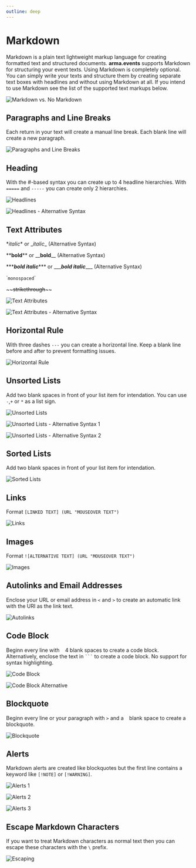 ```yaml
---
outline: deep
---
```


# Markdown

Markdown is a plain text lightweight markup language for creating formatted text and structured documents. **arma.events** supports Markdown for structuring your event texts. Using Markdown is completely optional. You can simply write your texts and structure them by creating separate text boxes with headlines and without using Markdown at all. If you intend to use Markdown see the list of the supported text markups below.

![Markdown vs. No Markdown](../images/markdown/markdown-vs-no-markdown.png "Markdown vs. No Markdown")

## Paragraphs and Line Breaks

Each return in your text will create a manual line break. Each blank line will create a new paragraph.

![Paragraphs and Line Breaks](../images/markdown/paragraphs-and-line-breaks.png "Paragraphs and Line Breaks")

## Heading

With the #-based syntax you can create up to 4 headline hierarchies. With `=====` and `-----` you can create only 2 hierarchies.

![Headlines](../images/markdown/headlines.png "Headlines")

![Headlines - Alternative Syntax](../images/markdown/alt-headlines.png "Headlines - Alternative Syntax")

## Text Attributes

\**italic*\* or \__italic_\_ (Alternative Syntax)

\*\***bold**\*\* or \_\___bold__\_\_ (Alternative Syntax)

\*\*\****bold italic***\*\*\* or \_\_\____bold italic___\_\_\_ (Alternative Syntax)

\``monospaced`\`

\~\~~~strikethrough~~\~\~

![Text Attributes](../images/markdown/text-attributes.png "Text Attributes")

![Text Attributes - Alternative  Syntax](../images/markdown/alt-text-attributes.png "Text Attributes - Alternative Syntax")

## Horizontal Rule

With three dashes `---` you can create a horizontal line. Keep a blank line before and after to prevent formatting issues.

![Horizontal Rule](../images/markdown/horizontal-rule.png "Horizontal Rule")

## Unsorted Lists

Add two blank spaces in front of your list item for intendation. You can use `-`,`+` or `*` as a list sign.

![Unsorted Lists](../images/markdown/unsorted-lists.png "Unsorted Lists")

![Unsorted Lists - Alternative Syntax 1](../images/markdown/alt-unsorted-lists.png "Unsorted Lists - Alternative Syntax 1")

![Unsorted Lists - Alternative Syntax 2](../images/markdown/alt2-unsorted-lists.png "Unsorted Lists - Alternative Syntax 2")

## Sorted Lists

Add two blank spaces in front of your list item for intendation.

![Sorted Lists](../images/markdown/sorted-lists.png "Sorted Lists")

## Links

Format `[LINKED TEXT] (URL "MOUSEOVER TEXT")`

![Links](../images/markdown/links.png "Links")

## Images

Format `![ALTERNATIVE TEXT] (URL "MOUSEOVER TEXT")`

![Images](../images/markdown/images.png "Images")

## Autolinks and Email Addresses

Enclose your URL or email address in `<` and `>` to create an automatic link with the URI as the link text.

![Autolinks](../images/markdown/autolinks.png "Autolinks")

## Code Block

Beginn every line with ` ` 4 blank spaces to create a code block. Alternatively, enclose the text in ` ``` ` to create a code block. No support for syntax highlighting.

![Code Block](../images/markdown/code-block.png "Code Block")

![Code Block Alternative](../images/markdown/alt-code-block.png "Code Block Alternative")

## Blockquote

Beginn every line or your paragraph with `>` and a ` ` blank space to create a blockquote.

![Blockquote](../images/markdown/blockquote.png "Blockquote")

## Alerts

Markdown alerts are created like blockquotes but the first line contains a keyword like `[!NOTE]` or `[!WARNING]`.

![Alerts 1](../images/markdown/alerts-1.png "Alerts 1")

![Alerts 2](../images/markdown/alerts-2.png "Alerts 2")

![Alerts 3](../images/markdown/alerts-3.png "Alerts 3")

## Escape Markdown Characters

If you want to treat Markdown characters as normal text then you can escape these characters with the `\` prefix.

![Escaping](../images/markdown/escaping.png "Escaping")
